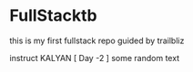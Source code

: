 # FullStacktb
this is my first fullstack repo guided by trailbliz

instruct KALYAN [ Day -2 ]
some random text
